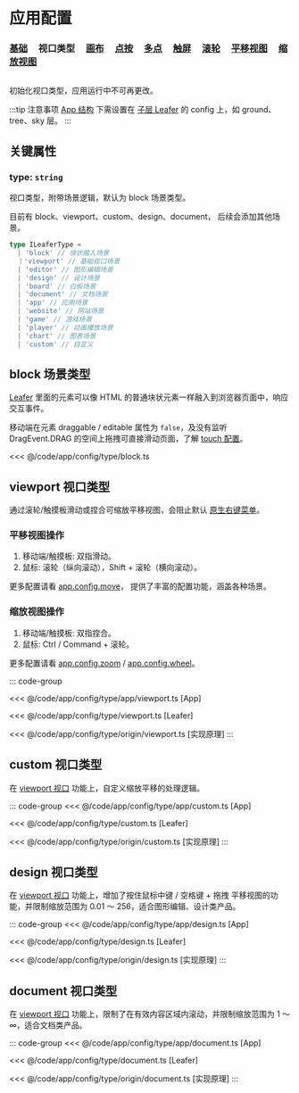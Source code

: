 # 应用配置

### [基础](/reference/config/app/base.md) &nbsp; &nbsp; 视口类型 &nbsp; &nbsp; [画布](/reference/config/app/canvas.md) &nbsp; &nbsp; [点按](/reference/config/app/pointer.md) &nbsp; &nbsp; [多点](/reference/config/app/multiTouch.md) &nbsp; &nbsp; [触屏](/reference/config/app/touch.md) &nbsp; &nbsp; [滚轮](/reference/config/app/wheel.md) &nbsp; &nbsp; [平移视图](/reference/config/app/move.md) &nbsp; &nbsp; [缩放视图](/reference/config/app/zoom.md)

##

初始化视口类型，应用运行中不可再更改。

:::tip 注意事项
[App 结构](/guide/advanced/app.md) 下需设置在 [子层 Leafer](/reference/display/Leafer.md) 的 config 上，如 ground、tree、sky 层。
:::

## 关键属性

### type: `string`

视口类型，附带场景逻辑，默认为 block 场景类型。

目前有 block、viewport、custom、design、document， 后续会添加其他场景。

```ts
type ILeaferType =
  | 'block' // 块状融入场景
  ｜'viewport' // 基础视口场景
  | 'editor' // 图形编辑场景
  | 'design' // 设计场景
  | 'board' // 白板场景
  | 'document' // 文档场景
  | 'app' // 应用场景
  | 'website' // 网站场景
  | 'game' // 游戏场景
  | 'player' // 动画播放场景
  | 'chart' // 图表场景
  | 'custom' // 自定义
```

## block 场景类型

[Leafer](/reference/display/Leafer.md) 里面的元素可以像 HTML 的普通块状元素一样融入到浏览器页面中，响应交互事件。

移动端在元素 draggable / editable 属性为 `false`，及没有监听 DragEvent.DRAG 的空间上拖拽可直接滑动页面，了解 [touch 配置](/reference/config/app/touch.md#touchpreventdefault-boolean-auto)。

<<< @/code/app/config/type/block.ts

## viewport 视口类型

通过滚轮/触摸板滑动或捏合可缩放平移视图，会阻止默认 [原生右键菜单](/reference/config/app/pointer.md#pointer-preventdefaultmenu-boolean)。

### 平移视图操作

1. 移动端/触摸板: 双指滑动。
2. 鼠标: 滚轮（纵向滚动），Shift + 滚轮（横向滚动）。

更多配置请看 [app.config.move](/reference/config/app/move.md)， 提供了丰富的配置功能，涵盖各种场景。

### 缩放视图操作

1. 移动端/触摸板: 双指捏合。
2. 鼠标: Ctrl / Command + 滚轮。

更多配置请看 [app.config.zoom](/reference/config/app/zoom.md) / [app.config.wheel](/reference/config/app/wheel.md)。

::: code-group

<<< @/code/app/config/type/app/viewport.ts [App]

<<< @/code/app/config/type/viewport.ts [Leafer]

<<< @/code/app/config/type/origin/viewport.ts [实现原理]
:::

## custom 视口类型

在 [viewport 视口](#viewport-视口类型) 功能上，自定义缩放平移的处理逻辑。

::: code-group
<<< @/code/app/config/type/app/custom.ts [App]

<<< @/code/app/config/type/custom.ts [Leafer]

<<< @/code/app/config/type/origin/custom.ts [实现原理]
:::

## design 视口类型

在 [viewport 视口](#viewport-视口类型) 功能上，增加了按住鼠标中键 / 空格键 + 拖拽 平移视图的功能，并限制缩放范围为 0.01 ～ 256，适合图形编辑、设计类产品。

::: code-group
<<< @/code/app/config/type/app/design.ts [App]

<<< @/code/app/config/type/design.ts [Leafer]

<<< @/code/app/config/type/origin/design.ts [实现原理]
:::

## document 视口类型

在 [viewport 视口](#viewport-视口类型) 功能上，限制了在有效内容区域内滚动，并限制缩放范围为 1 ～ ∞，适合文档类产品。

::: code-group
<<< @/code/app/config/type/app/document.ts [App]

<<< @/code/app/config/type/document.ts [Leafer]

<<< @/code/app/config/type/origin/document.ts [实现原理]
:::
